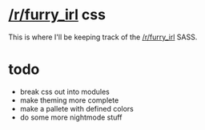 # [/r/furry\_irl](https://reddit.com/r/furry_irl) css

This is where I'll be keeping track of the [/r/furry\_irl](https://reddit.com/r/furry_irl) SASS.

# todo

* break css out into modules
* make theming more complete
* make a pallete with defined colors
* do some more nightmode stuff
